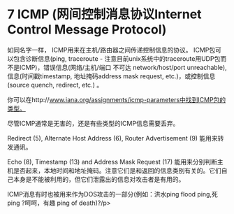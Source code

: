 
# 7 ICMP (网间控制消息协议Internet Control Message Protocol)
如同名字一样， ICMP用来在主机/路由器之间传递控制信息的协议。 ICMP包可以包含诊断信息(ping, traceroute - 注意目前unix系统中的traceroute用UDP包而不是ICMP)，错误信息(网络/主机/端口 不可达 network/host/port unreachable), 信息(时间戳timestamp, 地址掩码address mask request, etc.)，或控制信息 (source quench, redirect, etc.) 。

你可以在http://www.iana.org/assignments/icmp-parameters中找到ICMP包的类型。

尽管ICMP通常是无害的，还是有些类型的ICMP信息需要丢弃。

Redirect (5), Alternate Host Address (6), Router Advertisement (9) 能用来转发通讯。

Echo (8), Timestamp (13) and Address Mask Request (17) 能用来分别判断主机是否起来，本地时间和地址掩码。注意它们是和返回的信息类别有关的。它们自己本身是不能被利用的，但它们泄露出的信息对攻击者是有用的。

ICMP消息有时也被用来作为DOS攻击的一部分(例如：洪水ping flood ping,死 ping ?呵呵，有趣 ping of death)?/p>
